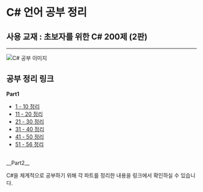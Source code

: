 # C# 언어 공부 정리

## 사용 교재 : 초보자를 위한 C# 200제 (2판)
-----------------------------------------------------------------

![C# 공부 이미지](https://github.com/user-attachments/assets/db340247-e1d7-4b05-9129-007f8474011f)


## 공부 정리 링크
__Part1__
- [1 - 10 정리](https://nonamed02.tistory.com/29)
- [11 - 20 정리](https://nonamed02.tistory.com/30)
- [21 - 30 정리](https://nonamed02.tistory.com/31)
- [31 - 40 정리](https://nonamed02.tistory.com/32)
- [41 - 50 정리](https://nonamed02.tistory.com/33)
- [51 - 56 정리](https://nonamed02.tistory.com/34)
<br>
__Part2__


C#을 체계적으로 공부하기 위해 각 파트를 정리한 내용을 링크에서 확인하실 수 있습니다.
